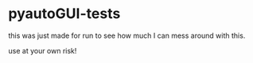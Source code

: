 # pyautoGUI-tests

this was just made for run to see how much I can mess around with this.

use at your own risk!
